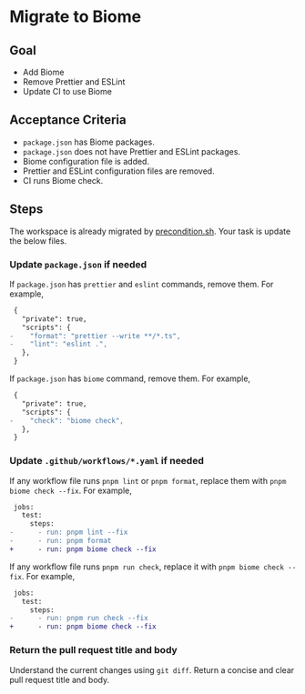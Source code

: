# Migrate to Biome

## Goal

- Add Biome
- Remove Prettier and ESLint
- Update CI to use Biome

## Acceptance Criteria

- `package.json` has Biome packages.
- `package.json` does not have Prettier and ESLint packages.
- Biome configuration file is added.
- Prettier and ESLint configuration files are removed.
- CI runs Biome check.

## Steps

The workspace is already migrated by [precondition.sh](./precondition.sh).
Your task is update the below files.

### Update `package.json` if needed

If `package.json` has `prettier` and `eslint` commands, remove them.
For example,

```diff
 {
   "private": true,
   "scripts": {
-    "format": "prettier --write **/*.ts",
-    "lint": "eslint .",
   },
 }
```

If `package.json` has `biome` command, remove them.
For example,

```diff
 {
   "private": true,
   "scripts": {
-    "check": "biome check",
   },
 }
```

### Update `.github/workflows/*.yaml` if needed

If any workflow file runs `pnpm lint` or `pnpm format`, replace them with `pnpm biome check --fix`.
For example,

```diff
 jobs:
   test:
     steps:
-      - run: pnpm lint --fix
-      - run: pnpm format
+      - run: pnpm biome check --fix
```

If any workflow file runs `pnpm run check`, replace it with `pnpm biome check --fix`.
For example,

```diff
 jobs:
   test:
     steps:
-      - run: pnpm run check --fix
+      - run: pnpm biome check --fix
```

### Return the pull request title and body

Understand the current changes using `git diff`.
Return a concise and clear pull request title and body.
